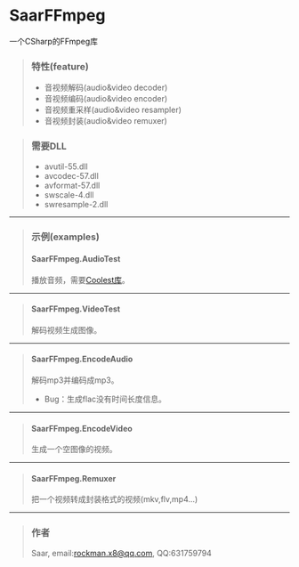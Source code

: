 # SaarFFmpeg

一个CSharp的FFmpeg库

> ### 特性(feature)
> * 音视频解码(audio&video decoder)
> * 音视频编码(audio&video encoder)
> * 音视频重采样(audio&video resampler)
> * 音视频封装(audio&video remuxer)

> ### 需要DLL
> * avutil-55.dll
> * avcodec-57.dll
> * avformat-57.dll
> * swscale-4.dll
> * swresample-2.dll

***

> ### 示例(examples)
> #### SaarFFmpeg.AudioTest
> 播放音频，需要[Coolest库](https://github.com/ibukisaar/Coolest)。
***
> #### SaarFFmpeg.VideoTest
> 解码视频生成图像。
***
> #### SaarFFmpeg.EncodeAudio
> 解码mp3并编码成mp3。
> * Bug：生成flac没有时间长度信息。
> 
***
> #### SaarFFmpeg.EncodeVideo
> 生成一个空图像的视频。
***
> #### SaarFFmpeg.Remuxer
> 把一个视频转成封装格式的视频(mkv,flv,mp4...)

***

> ### 作者
> Saar, email:rockman.x8@qq.com, QQ:631759794
